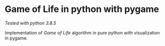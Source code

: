 # Game of Life in python with pygame

*Tested with python 3.8.5*

Implementation of *Game of Life* algorithm in pure python with visualization in pygame.

